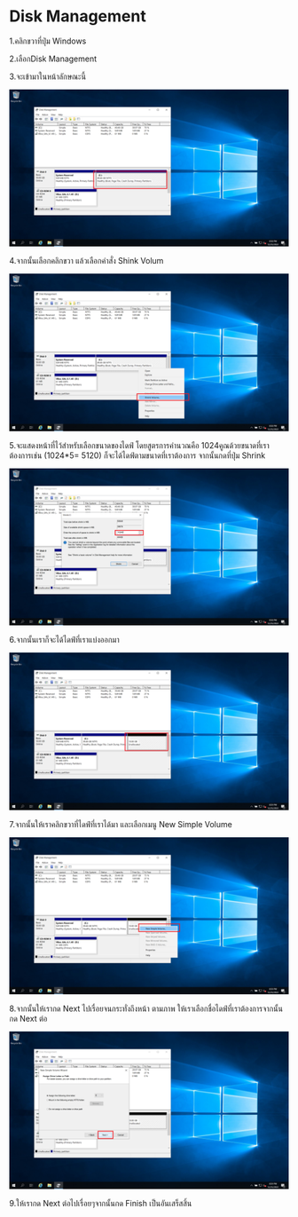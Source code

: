 # Disk Management

1.คลิกขวาที่ปุ่ม Windows&#x20;

2.เลือกDisk Management&#x20;

3.จะเข้ามาในหน้าลักษณะนี้

![](<../.gitbook/assets/image (63).png>)

4.จากนั้นเลือกคลิกขวา แล้วเลือกคำสั่ง Shink Volum

![](<../.gitbook/assets/image (80).png>)

5.จะแสดงหน้าที่ไว้สำหรับเลือกขนาดของไดฟ์ โดยสูตรการคำนวณคือ 1024คูณด้วยขนาดที่เราต้องการเช่น (1024\*5= 5120) ก็จะได้ไดฟ์ตามขนาดที่เราต้องการ  จากนั้นกดที่ปุ่ม Shrink

![](<../.gitbook/assets/image (1).png>)

6.จากนั้นเราก็จะได้ไดฟ์ที่เราแบ่งออกมา&#x20;

![](<../.gitbook/assets/image (94).png>)

7.จากนั้นให้เราคลิกขวาที่ไดฟ์ที่เราได้มา และเลือกเมนู New Simple Volume

![](../.gitbook/assets/image.png)

8.จากนั้นให้เรากด Next ไปเรื่อยจนกระทั่งถึงหน้า ตามภาพ ให้เราเลือกชื่อไดฟ์ที่เราต้องการจากนั้นกด Next ต่อ&#x20;

![](<../.gitbook/assets/image (4).png>)

9.ให้เรากด Next ต่อไปเรื่อยๆจากนั้นกด Finish เป็นอันเสร็สสิ้น
